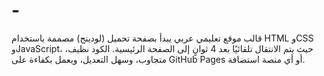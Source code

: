# -
قالب موقع تعليمي عربي يبدأ بصفحة تحميل (لودينج) مصممة باستخدام HTML وCSS وJavaScript، حيث يتم الانتقال تلقائيًا بعد 4 ثوانٍ إلى الصفحة الرئيسية. الكود نظيف، متجاوب، وسهل التعديل، ويعمل بكفاءة على GitHub Pages أو أي منصة استضافة.
